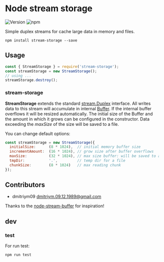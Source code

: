 # Node stream storage

![Version](https://img.shields.io/badge/version-0.0.3-green.svg)
![npm](https://img.shields.io/npm/dy/stream-storage)

Simple duplex streams for cache large data in memory and files.

```
npm install stream-storage --save
```

## Usage

```js
const { StreamStorage } = require('stream-storage');
const streamStorage = new StreamStorage();
// using ...
streamStorage.destroy();
```

### stream-storage

**StreamStorage** extends the standard [stream.Duplex](https://nodejs.org/api/stream.html#stream_class_stream_duplex) interface. All writes data to this stream will accumulate in internal [Buffer](https://nodejs.org/api/buffer.html). If the internal buffer overflows it will be resized automatically. The initial size of the Buffer and the amount in which it grows can be configured in the constructor.  Data exceeding the *maxSize* of the size will be saved to a file.

You can change default options:

```js
const streamStorage = new StreamStorage({
  initialSize:      (8 * 1024),  // initial memory buffer size
  incrementAmount:  (16 * 1024), // grow size after buffer overflows
  maxSize:          (32 * 1024), // max size buffer: will be saved to a file
  tmpDir:           '.',         // temp dir for a file
  chunkSize:        (8 * 1024)   // max reading chunk
});
```

## Contributors
 * dmitriym09 <dmitriym.09.12.1989@gmail.com>
 
Thanks to the [node-stream-buffer](https://github.com/samcday/node-stream-buffer) for inspiration!

## dev

### test

For run test:
```js
npm run test
```
